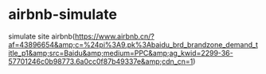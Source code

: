 # airbnb-simulate
simulate site airbnb(https://www.airbnb.cn/?af=43896654&amp;c=%24pi%3A9.pk%3Abaidu_brd_brandzone_demand_title_p1&amp;src=Baidu&amp;medium=PPC&amp;ag_kwid=2299-36-57701246c0b98773.6a0cc0f87b49337e&amp;cdn_cn=1)
